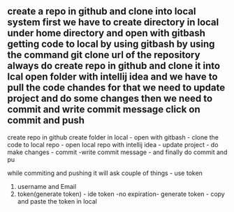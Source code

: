create a repo in github and clone into local system 
first we have to create directory in local under home directory and open with gitbash
getting code to local by using gitbash by using the command git clone url of the repository 
always do create repo in github and clone it into lcal
open folder with intellij idea
and we have to pull the code chandes for that we need to update project
and do some changes then we need to commit and write commit message
click on commit and push
----------------------------------------------
create repo in github
create folder in local - open with gitbash - clone the code to local repo - open local repo with intellij idea - update project - do make changes - commit -write commit message - and finally do commit and pu

while commiting and pushing it will ask couple of things - use token
1. username and Email
2. token(generate token) - ide token -no expiration- generate token - copy and paste the token in local
